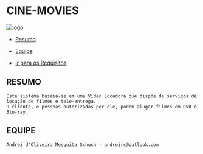 # CINE-MOVIES

![logo](http://imageshack.us/a/img89/8919/hy6m.jpg)


* [Resumo](#resumo)
* [Equipe](#equipe)

* <a href="/requisítos.md">Ir para os Requisítos</a>

## RESUMO

    Este sistema baseia-se em uma Vídeo Locadora que dispõe de serviços de locação de filmes e tele-entrega.
    O cliente, e pessoas autorizadas por ele, podem alugar filmes em DVD e Blu-ray.

## EQUIPE

    Ândrei d'Oliveira Mesquita Schuch - andreirs@outlook.com
